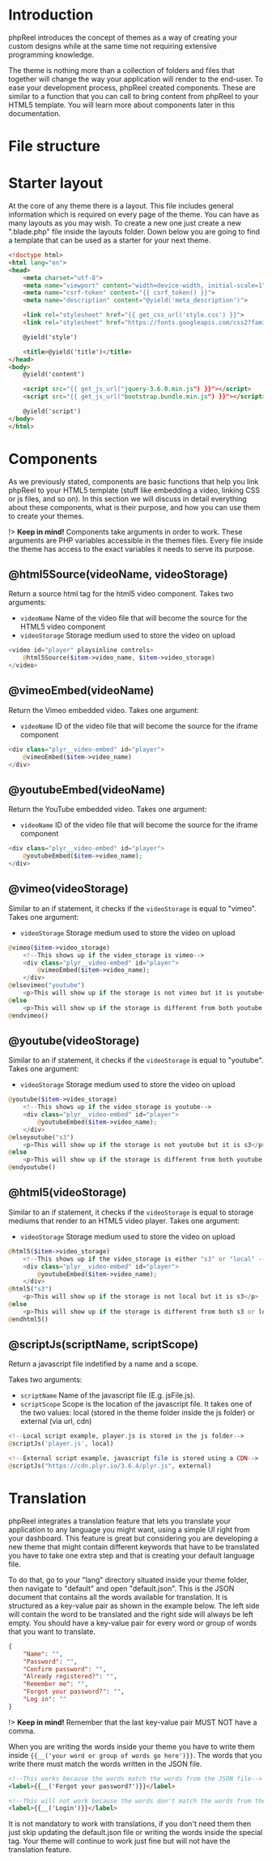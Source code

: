 # Introduction
phpReel introduces the concept of themes as a way of creating your custom designs while at the same time not requiring extensive programming knowledge.

The theme is nothing more than a collection of folders and files that together will change the way your application will render to the end-user. To ease your development process, phpReel created components. These are similar to a function that you can call to bring content from phpReel to your HTML5 template. You will learn more about components later in this documentation. 

# File structure

# Starter layout
At the core of any theme there is a layout. This file includes general information which is required on every page of the theme. You can have as many layouts as you may wish. To create a new one just create a new ".blade.php" file inside the layouts folder. Down below you are going to find a template that can be used as a starter for your next theme.

```HTML
<!doctype html>
<html lang="en">
<head>
	<meta charset="utf-8">
	<meta name="viewport" content="width=device-width, initial-scale=1">
	<meta name="csrf-token" content="{{ csrf_token() }}">
	<meta name="description" content="@yield('meta_description')">

	<link rel="stylesheet" href="{{ get_css_url('style.css') }}">
	<link rel="stylesheet" href="https://fonts.googleapis.com/css2?family=Open+Sans:wght@400;700&display=swap">

	@yield('style')

	<title>@yield('title')</title>
</head>
<body>
	@yield('content')

	<script src="{{ get_js_url("jquery-3.6.0.min.js") }}"></script>
	<script src="{{ get_js_url("bootstrap.bundle.min.js") }}"></script>

	@yield('script')
</body>
</html>
```

# Components
As we previously stated, components are basic functions that help you link phpReel to your HTML5 template (stuff like embedding a video, linking CSS or js files, and so on). In this section we will discuss in detail everything about these components, what is their purpose, and how you can use them to create your themes.

!> **Keep in mind!** Components take arguments in order to work. These arguments are PHP variables accessible in the themes files. Every file inside the theme has access to the exact variables it needs to serve its purpose.

## @html5Source(videoName, videoStorage)
Return a source html tag for the html5 video component.
Takes two arguments:
- `videoName` Name of the video file that will become the source for the HTML5 video component
- `videoStorage` Storage medium used to store the video on upload

```php
<video id="player" playsinline controls>
	@html5Source($item->video_name, $item->video_storage)
</video>
```

## @vimeoEmbed(videoName)
Return the Vimeo embedded video.
Takes one argument:
- `videoName` ID of the video file that will become the source for the iframe component

```php
<div class="plyr__video-embed" id="player">
    @vimeoEmbed($item->video_name)
</div>
```

## @youtubeEmbed(videoName)
Return the YouTube embedded video.
Takes one argument:
- `videoName` ID of the video file that will become the source for the iframe component

```php
<div class="plyr__video-embed" id="player">
    @youtubeEmbed($item->video_name);
</div>
```

## @vimeo(videoStorage)
Similar to an if statement, it checks if the `videoStorage` is equal to "vimeo".
Takes one argument:
- `videoStorage` Storage medium used to store the video on upload

```php
@vimeo($item->video_storage)
	<!--This shows up if the video_storage is vimeo-->
	<div class="plyr__video-embed" id="player">
	    @vimeoEmbed($item->video_name);
	</div>
@elsevimeo("youtube")
	<p>This will show up if the storage is not vimeo but it is youtube</p>
@else
	<p>This will show up if the storage is different from both youtube or vimeo</p>
@endvimeo()
```


## @youtube(videoStorage)
Similar to an if statement, it checks if the `videoStorage` is equal to "youtube".
Takes one argument:
- `videoStorage` Storage medium used to store the video on upload

```php
@youtube($item->video_storage)
	<!--This shows up if the video_storage is youtube-->
	<div class="plyr__video-embed" id="player">
	    @youtubeEmbed($item->video_name);
	</div>
@elseyoutube("s3")
	<p>This will show up if the storage is not youtube but it is s3</p>
@else
	<p>This will show up if the storage is different from both youtube or s3</p>
@endyoutube()
```

## @html5(videoStorage)
Similar to an if statement, it checks if the `videoStorage` is equal to storage mediums that render to an HTML5 video player.
Takes one argument:
- `videoStorage` Storage medium used to store the video on upload

```php
@html5($item->video_storage)
	<!--This shows up if the video_storage is either "s3" or "local" -->
	<div class="plyr__video-embed" id="player">
	    @youtubeEmbed($item->video_name);
	</div>
@html5("s3")
	<p>This will show up if the storage is not local but it is s3</p>
@else
	<p>This will show up if the storage is different from both s3 or local</p>
@endhtml5()
```

## @scriptJs(scriptName, scriptScope)
Return a javascript file indetified by a name and a scope.

Takes two arguments:
- `scriptName` Name of the javascript file (E.g. jsFile.js).
- `scriptScope` Scope is the location of the javascript file. It takes one of the two values: local (stored in the theme folder inside the js folder) or external (via url, cdn)

```php
<!--Local script example, player.js is stored in the js folder-->
@scriptJs('player.js', local)

<!--External script example, javascript file is stored using a CDN-->
@scriptJs("https://cdn.plyr.io/3.6.4/plyr.js", external)
```

# Translation
phpReel integrates a translation feature that lets you translate your application to any language you might want, using a simple UI right from your dashboard. This feature is great but considering you are developing a new theme that might contain different keywords that have to be translated you have to take one extra step and that is creating your default language file.

To do that, go to your "lang" directory situated inside your theme folder, then navigate to "default" and open "default.json". This is the JSON document that contains all the words available for translation. It is structured as a key-value pair as shown in the example below. The left side will contain the word to be translated and the right side will always be left empty. You should have a key-value pair for every word or group of words that you want to translate.
```json
{
	"Name": "",
	"Password": "",
	"Confirm password": "",
	"Already registered?": "",
	"Remember me": "",
	"Forgot your password?": "",
	"Log in": ""
}
```

!> **Keep in mind!** Remember that the last key-value pair MUST NOT have a comma.

When you are writing the words inside your theme you have to write them inside `{{__('your word or group of words go here')}}`. The words that you write there must match the words written in the JSON file.
```html
<!--This works because the words match the words from the JSON file-->
<label>{{__('Forgot your password?')}}</label>

<!--This will not work because the words don't match the words from the JSON file-->
<label>{{__('Login')}}</label>
```

It is not mandatory to work with translations, if you don't need them then just skip updating the default.json file or writing the words inside the special tag. Your theme will continue to work just fine but will not have the translation feature.
